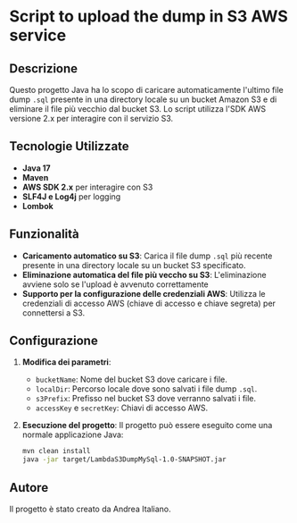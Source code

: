 # Script to upload the dump in S3 AWS service

## Descrizione
Questo progetto Java ha lo scopo di caricare automaticamente l'ultimo file dump `.sql` presente in una directory locale su un bucket Amazon S3 e di eliminare il file più vecchio dal bucket S3. Lo script utilizza l'SDK AWS versione 2.x per interagire con il servizio S3.

## Tecnologie Utilizzate
- **Java 17**
- **Maven** 
- **AWS SDK 2.x** per interagire con S3
- **SLF4J e Log4j** per logging
- **Lombok**

## Funzionalità
- **Caricamento automatico su S3**: Carica il file dump `.sql` più recente presente in una directory locale su un bucket S3 specificato.
- **Eliminazione automatica del file più veccho su S3**: L'eliminazione avviene solo se l'upload è avvenuto correttamente
- **Supporto per la configurazione delle credenziali AWS**: Utilizza le credenziali di accesso AWS (chiave di accesso e chiave segreta) per connettersi a S3.

## Configurazione
1. **Modifica dei parametri**:
    - `bucketName`: Nome del bucket S3 dove caricare i file.
    - `localDir`: Percorso locale dove sono salvati i file dump `.sql`.
    - `s3Prefix`: Prefisso nel bucket S3 dove verranno salvati i file.
    - `accessKey` e `secretKey`: Chiavi di accesso AWS.

2. **Esecuzione del progetto**:
   Il progetto può essere eseguito come una normale applicazione Java:
   ```bash
   mvn clean install
   java -jar target/LambdaS3DumpMySql-1.0-SNAPSHOT.jar

## Autore
Il progetto è stato creato da Andrea Italiano.


